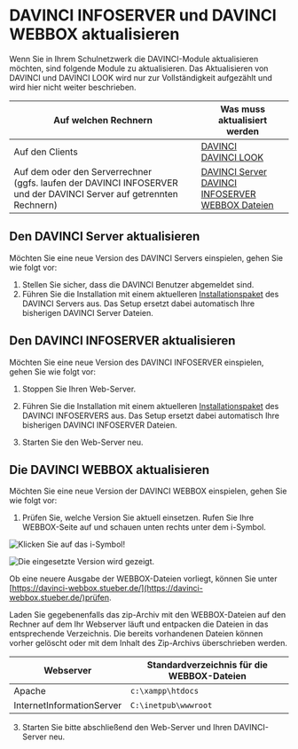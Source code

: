 # DAVINCI INFOSERVER und DAVINCI WEBBOX aktualisieren

Wenn Sie in Ihrem Schulnetzwerk die DAVINCI-Module aktualisieren möchten, sind folgende Module zu aktualisieren. Das Aktualisieren von DAVINCI und DAVINCI LOOK wird nur zur Vollständigkeit aufgezählt und wird hier nicht weiter beschrieben. 

Auf welchen Rechnern|Was muss aktualisiert werden
---|---
 Auf den Clients| [DAVINCI](https://download.stueber.de/bin/de/davinci/v6/davinci6.msi) <br/>[DAVINCI LOOK](https://download.stueber.de/bin/de/davinci/v6/davinci6look.msi) 
 Auf dem oder den Serverrechner <br/>(ggfs. laufen der DAVINCI INFOSERVER und der DAVINCI Server auf getrennten Rechnern) |[DAVINCI Server](https://download.stueber.de/bin/de/davinci/v6/davinci6server.msi)<br/>[DAVINCI INFOSERVER](https://download.stueber.de/bin/de/davinci/v6/davinci6infoserver.msi)<br/>[WEBBOX Dateien](https://davinci-webbox.stueber.de/) 

## Den DAVINCI Server aktualisieren

Möchten Sie eine neue Version des DAVINCI Servers einspielen, gehen Sie wie folgt vor:

1. Stellen Sie sicher, dass die DAVINCI Benutzer abgemeldet sind.
2. Führen Sie die Installation mit einem aktuelleren [Installationspaket](https://download.stueber.de/bin/de/davinci/v6/davinci6server.msi) des DAVINCI Servers aus. Das Setup ersetzt dabei automatisch Ihre bisherigen DAVINCI Server Dateien.

## Den DAVINCI INFOSERVER aktualisieren

Möchten Sie eine neue Version des DAVINCI INFOSERVER einspielen, gehen Sie wie folgt vor:

1. Stoppen Sie Ihren Web-Server.
2. Führen Sie die Installation mit einem aktuelleren [Installationspaket](https://download.stueber.de/bin/de/davinci/v6/davinci6infoserver.msi) des DAVINCI INFOSERVERS aus. Das Setup ersetzt dabei automatisch Ihre bisherigen DAVINCI INFOSERVER Dateien.

3. Starten Sie den Web-Server neu.

## Die DAVINCI WEBBOX aktualisieren

Möchten Sie eine neue Version der DAVINCI WEBBOX einspielen, gehen Sie wie folgt vor:

1. Prüfen Sie, welche Version Sie aktuell einsetzen. Rufen Sie Ihre WEBBOX-Seite auf und schauen unten rechts unter dem i-Symbol.

![Klicken Sie auf das i-Symbol!](../images/infoserver/webbox01.png)

![Die eingesetzte Version wird gezeigt.](../images/infoserver/webbox02.png)

Ob eine neuere Ausgabe der WEBBOX-Dateien vorliegt, können Sie unter [https://davinci-webbox.stueber.de/](https://davinci-webbox.stueber.de/)prüfen.

Laden Sie gegebenenfalls das zip-Archiv mit den WEBBOX-Dateien auf den Rechner auf dem Ihr Webserver läuft und entpacken die Dateien in das entsprechende Verzeichnis. Die bereits vorhandenen Dateien können vorher gelöscht oder mit dem Inhalt des Zip-Archivs überschrieben werden.

Webserver|Standardverzeichnis für die WEBBOX-Dateien
---|---
Apache|`c:\xampp\htdocs`
InternetInformationServer|`C:\inetpub\wwwroot`

3. Starten Sie bitte abschließend den Web-Server und Ihren DAVINCI-Server neu.